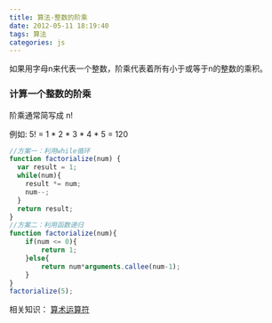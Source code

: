 ```yaml
---
title: 算法-整数的阶乘
date: 2012-05-11 18:19:40
tags: 算法
categories: js
---
```

如果用字母n来代表一个整数，阶乘代表着所有小于或等于n的整数的乘积。

<!-- more -->

### 计算一个整数的阶乘

阶乘通常简写成 n!

例如: 5! = 1 * 2 * 3 * 4 * 5 = 120
```javascript
//方案一：利用while循环
function factorialize(num) {
  var result = 1;
  while(num){
    result *= num;
    num--;
  }
  return result;
}
//方案二：利用函数递归
function factorialize(num){
    if(num <= 0){
        return 1;
    }else{
        return num*arguments.callee(num-1);
    }
}
factorialize(5);
```

相关知识：
[算术运算符](https://developer.mozilla.org/zh-CN/docs/Web/JavaScript/Reference/Operators/Arithmetic_Operators)